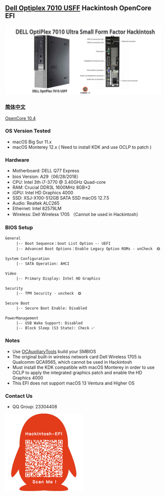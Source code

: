 ## **[Dell Optiplex 7010 USFF](https://github.com/hackintosh-club/DELL-7010-USFF-OpenCore)  Hackintosh OpenCore EFI**

![image](ScreenShot/dell7010usff.jpg)

### [简体中文](https://github.com/hackintosh-efi/MAG-B660M-MORTAR-WIFI-DDR4-OpenCore)

[OpenCore 10.4](https://github.com/acidanthera/OpenCorePkg)

### OS Version Tested

- macOS Big Sur 11.x
- macOS Monterey 12.x  ( Need to install KDK and use OCLP to patch )

### Hardware

- Motherboard: DELL Q77 Express
- bios Version:  A29（06/28/2018）
- CPU: Intel 3th  i7-3770  @ 3.40GHz Quad-core
- RAM: Crucial DDR3L 1600MHz 8GB×2
- iGPU: Intel HD Graphics 4000
- SSD: XSJ-X100-512GB SATA SSD macOS 12.7.5
- Audio: Realtek ALC265
- Ethernet: Intel  82579LM
- Wireless: Dell Wireless 1705 （Cannot be used in Hackintosh）

### BIOS Setup

```
General
     |-- Boot Sequence：boot List Option -- UEFI
     |-- Advanced Boot Options：Enable Legacy Option ROMs - unCheck  ❎  

System Configuration
	 |-- SATA Operation: AHCI

Video
	 |-- Primary Display: Intel HD Graphics

Security
	 |-- TPM Security - uncheck  ❎  

Secure Boot
	 |-- Secure Boot Enable: Disabled

PowerManagement
	 |-- USB Wake Support: Disabled
	 |-- Block Sleep (S3 State): Check ✅
```

### Notes

- Use [OCAuxiliaryTools](https://github.com/ic005k/OCAuxiliaryTools/releases) build your SMBIOS
- The original built-in wireless network card Dell Wireless 1705 is Qualcomm QCA9565, which cannot be used in Hackintosh
- Must install the KDK compatible with macOS Monterey in order to use OCLP to apply the integrated graphics patch and enable the HD Graphics 4000
- This EFI does not support macOS 13 Ventura and Higher OS

### Contact Us

- QQ Group: 23304408

![image](ScreenShot/QRCode.png)
